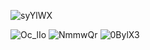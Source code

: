 ![syYlWX](https://github.com/paolo2kk/EepyChannel/assets/121867499/a5234fd5-150c-4b2d-8eb0-3d35f32b4bf9)

![Oc_lIo](https://github.com/paolo2kk/EepyChannel/assets/121867499/f1bedb82-f332-4841-8c11-267a6c1d8726)
![NmmwQr](https://github.com/paolo2kk/EepyChannel/assets/121867499/620b1ee4-1ae3-48e0-ba38-a145470a7b14)
![0BylX3](https://github.com/paolo2kk/EepyChannel/assets/121867499/09925487-8964-4034-8b90-49917d1fd8bd)
